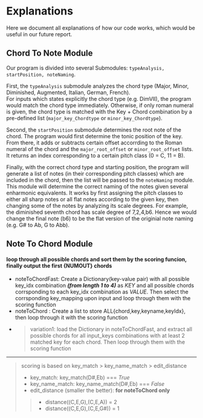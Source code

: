 # Explanations  
Here we document all explanations of how our code works, which would be useful in our future report.

## Chord To Note Module
Our program is divided into several Submodules: `typeAnalysis, startPosition, noteNaming`.  
   
First, the `typeAnalysis` submodule analyzes the chord type (Major, Minor, Diminished, Augmented, Italian, German, French).    
For inputs which states explicitly the chord type (e.g. DimVII), the program would match the chord type immediately. Otherwise, if only roman numeral is given, the chord type is matched with the Key + Chord combination by a pre-defined list (`major_key_Chordtype` or `minor_key_Chordtype`).      
  
Second, the `startPosition` submodule determines the root note of the chord. The program would first determine the tonic position of the key. From there, it adds or subtracts certain offset accorrding to the Roman numeral of the chord and the `major_root_offset` or `minor_root_offset` lists. It returns an index corresponding to a certain pitch class (0 = C, 11 = B).  

Finally, with the correct chord type and starting position, the program will generate a list of notes (in their corresponding pitch classes) which are included in the chord, then the list will be passed to the `noteNaming` module. This module will determine the correct naming of the notes given several enharmonic equivalents. It works by first assigning the pitch classes to either all sharp notes or all flat notes according to the given key, then changing some of the notes by analyzing its scale degrees. For example, the diminished seventh chord has scale degree of 7,2,4,b6. Hence we would change the final note (b6) to be the flat version of the originial note naming (e.g. G# to Ab, G to Abb).  

## Note To Chord Module
#### loop through all possible chords and sort them by the scoring funcion, finally output the first {NUMOUT} chords
+ noteToChordFast: Create a Dictionary(key-value pair) with all possible key_idx combination ___(from length 1 to 4)___ as *KEY* and all possible chords corrsponding to each key_idx combination as *VALUE*. Then select the corrsponding key_mapping upon input and loop through them with the scoring function
+ noteToChord : Create a list to store ALL{chord,key,keyname,keyIdx}, then loop through it with the scoring function
-  > variation1: load the Dictionary in noteToChordFast, and extract all possible chords for all input_keys combinations with at least 2 matched key for each chord. Then loop through them with the scoring function

*****

>scoring is based on key_match > key_name_match > edit_distance
> + key_match:    key_match(D#,Eb) === *True*
> + key_name_match: key_name_match(D#,Eb) === *False*
> + edit_distance (smaller the better): __for noteToChord only__
  > > + distance((C,E,G),(C,E,A))  = 2
  > > + distance((C,E,G),(C,E,G#))  = 1
